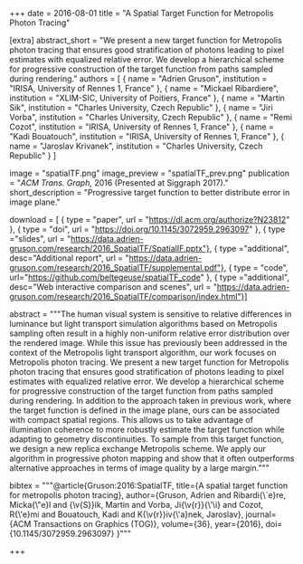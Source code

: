 +++
date = 2016-08-01
title = "A Spatial Target Function for Metropolis Photon Tracing"

[extra]
abstract_short = "We present a new target function for Metropolis photon tracing that ensures good stratification of photons leading to pixel estimates with equalized relative error. We develop a hierarchical scheme for progressive construction of the target function from paths sampled during rendering."
authors = [
    { name = "Adrien Gruson", institution = "IRISA, University of Rennes 1, France" },
    { name = "Mickael Ribardiere", institution = "XLIM-SIC, University of Poitiers, France" }, 
    { name = "Martin Sik", institution = "Charles University, Czech Republic" },
    { name = "Jiri Vorba", institution = "Charles University, Czech Republic" },
    { name = "Remi Cozot", institution = "IRISA, University of Rennes 1, France" },
    { name = "Kadi Bouatouch", institution = "IRISA, University of Rennes 1, France" },
    { name = "Jaroslav Krivanek", institution = "Charles University, Czech Republic" }
]

image = "spatialTF.png"
image_preview = "spatialTF_prev.png"
publication = "*ACM Trans. Graph,* 2016 (Presented at Siggraph 2017)."
short_description = "Progressive target function to better distribute error in image plane."

download = [
    { type = "paper", url = "https://dl.acm.org/authorize?N23812" },
    { type = "doi", url = "https://doi.org/10.1145/3072959.2963097" },
    { type ="slides", url = "https://data.adrien-gruson.com/research/2016_SpatialTF/SpatialIF.pptx"},
    { type ="additional", desc="Additional report", url = "https://data.adrien-gruson.com/research/2016_SpatialTF/supplemental.pdf"},
    { type = "code", url="https://github.com/beltegeuse/spatialTF_code" },
    { type ="additional", desc="Web interactive comparison and scenes", url = "https://data.adrien-gruson.com/research/2016_SpatialTF/comparison/index.html"}]

abstract = """The human visual system is sensitive to relative differences in luminance but light transport simulation algorithms based on Metropolis sampling often result in a highly non-uniform relative error distribution over the rendered image. While this issue has previously been addressed in the context of the Metropolis light transport algorithm, our work focuses on Metropolis photon tracing. We present a new target function for Metropolis photon tracing that ensures good stratification of photons leading to pixel estimates with equalized relative error. We develop a hierarchical scheme for progressive construction of the target function from paths sampled during rendering. In addition to the approach taken in previous work, where the target function is defined in the image plane, ours can be associated with compact spatial regions. This allows us to take advantage of illumination coherence to more robustly estimate the target function while adapting to geometry discontinuities. To sample from this target function, we design a new replica exchange Metropolis scheme. We apply our algorithm in progressive photon mapping and show that it often outperforms alternative approaches in terms of image quality by a large margin."""

bibtex = """@article{Gruson:2016:SpatialTF,
  title={A spatial target function for metropolis photon tracing},
  author={Gruson, Adrien and Ribardi{\\`e}re, Micka{\\"e}l and {\\v{S}}ik, Martin and Vorba, Ji{\\v{r}}{\\'\\i} and Cozot, R{\\'e}mi and Bouatouch, Kadi and K{\\v{r}}iv{\\'a}nek, Jaroslav},
  journal={ACM Transactions on Graphics (TOG)},
  volume={36},
  year={2016},
  doi={10.1145/3072959.2963097}
}"""

+++